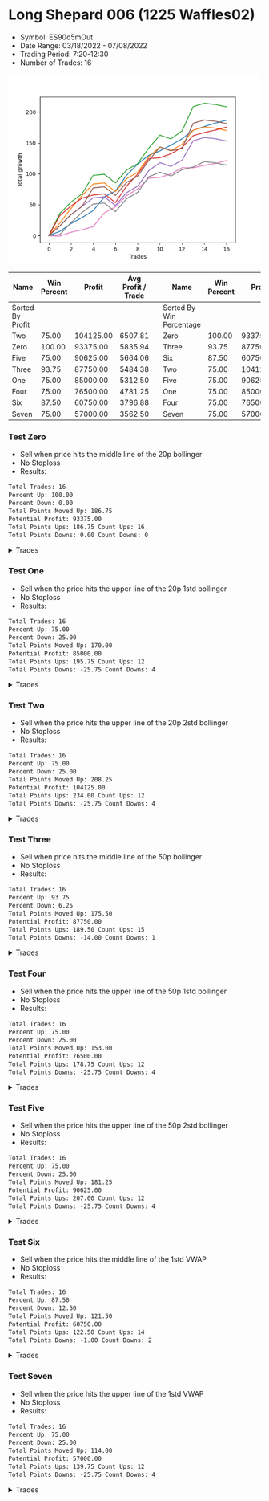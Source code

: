 # Long Shepard 006 (1225 Waffles02) 
- Symbol: ES90d5mOut
- Date Range: 03/18/2022 - 07/08/2022
- Trading Period: 7:20-12:30
- Number of Trades: 16

![Plot](LongShepard006(1225Waffles02)ES90d5mOut.png)

| Name | Win Percent | Profit | Avg Profit / Trade |     | Name | Win Percent | Profit | Avg Profit / Trade |
| ---- | ----------- | ------ | ------------------ | --- | ---- | ----------- | ------ | ------------------ |
| Sorted By <br> Profit | | | | | Sorted By <br> Win Percentage ||||
| Two | 75.00 | 104125.00 | 6507.81 |     | Zero | 100.00 | 93375.00 | 5835.94 |
| Zero | 100.00 | 93375.00 | 5835.94 |     | Three | 93.75 | 87750.00 | 5484.38 |
| Five | 75.00 | 90625.00 | 5664.06 |     | Six | 87.50 | 60750.00 | 3796.88 |
| Three | 93.75 | 87750.00 | 5484.38 |     | Two | 75.00 | 104125.00 | 6507.81 |
| One | 75.00 | 85000.00 | 5312.50 |     | Five | 75.00 | 90625.00 | 5664.06 |
| Four | 75.00 | 76500.00 | 4781.25 |     | One | 75.00 | 85000.00 | 5312.50 |
| Six | 87.50 | 60750.00 | 3796.88 |     | Four | 75.00 | 76500.00 | 4781.25 |
| Seven | 75.00 | 57000.00 | 3562.50 |     | Seven | 75.00 | 57000.00 | 3562.50 |

### Test Zero
* Sell when price hits the middle line of the 20p bollinger
* No Stoploss
* Results:
```
Total Trades: 16
Percent Up: 100.00
Percent Down: 0.00
Total Points Moved Up: 186.75
Potential Profit: 93375.00
Total Points Ups: 186.75 Count Ups: 16
Total Points Downs: 0.00 Count Downs: 0
```

<details><summary>Trades</summary>

<code>In: 2022-05-02 07:20:00		Out: 2022-05-02 07:24:25		Total Position Time: 04:25		Total Move Up: 7.00		Total to Date: 7.00</code> <br />
<code>In: 2022-05-03 11:45:00		Out: 2022-05-03 11:52:15		Total Position Time: 07:15		Total Move Up: 12.50		Total to Date: 19.50</code> <br />
<code>In: 2022-05-03 11:50:00		Out: 2022-05-03 11:52:15		Total Position Time: 02:15		Total Move Up: 9.75		Total to Date: 29.25</code> <br />
<code>In: 2022-05-04 11:40:00		Out: 2022-05-04 11:41:30		Total Position Time: 01:30		Total Move Up: 11.25		Total to Date: 40.50</code> <br />
<code>In: 2022-05-06 11:45:00		Out: 2022-05-06 11:50:20		Total Position Time: 05:20		Total Move Up: 22.00		Total to Date: 62.50</code> <br />
<code>In: 2022-05-06 11:50:00		Out: 2022-05-06 11:54:15		Total Position Time: 04:15		Total Move Up: 9.75		Total to Date: 72.25</code> <br />
<code>In: 2022-05-12 09:20:00		Out: 2022-05-12 09:33:10		Total Position Time: 13:10		Total Move Up: 25.25		Total to Date: 97.50</code> <br />
<code>In: 2022-05-12 09:25:00		Out: 2022-05-12 09:33:10		Total Position Time: 08:10		Total Move Up: 18.25		Total to Date: 115.75</code> <br />
<code>In: 2022-05-13 11:30:00		Out: 2022-05-13 11:51:35		Total Position Time: 21:35		Total Move Up: 14.25		Total to Date: 130.00</code> <br />
<code>In: 2022-05-17 11:40:00		Out: 2022-05-17 11:42:55		Total Position Time: 02:55		Total Move Up: 7.00		Total to Date: 137.00</code> <br />
<code>In: 2022-05-19 10:20:00		Out: 2022-05-19 10:33:00		Total Position Time: 13:00		Total Move Up: 9.50		Total to Date: 146.50</code> <br />
<code>In: 2022-05-19 10:55:00		Out: 2022-05-19 10:56:10		Total Position Time: 01:10		Total Move Up: 10.25		Total to Date: 156.75</code> <br />
<code>In: 2022-06-07 07:20:00		Out: 2022-06-07 07:28:10		Total Position Time: 08:10		Total Move Up: 13.75		Total to Date: 170.50</code> <br />
<code>In: 2022-06-08 07:20:00		Out: 2022-06-08 07:21:25		Total Position Time: 01:25		Total Move Up: 6.00		Total to Date: 176.50</code> <br />
<code>In: 2022-06-27 10:10:00		Out: 2022-06-27 10:21:30		Total Position Time: 11:30		Total Move Up: 5.50		Total to Date: 182.00</code> <br />
<code>In: 2022-06-29 08:35:00		Out: 2022-06-29 08:36:10		Total Position Time: 01:10		Total Move Up: 4.75		Total to Date: 186.75</code> <br />


</details>

### Test One
* Sell when the price hits the upper line of the 20p 1std bollinger
* No Stoploss
* Results:
```
Total Trades: 16
Percent Up: 75.00
Percent Down: 25.00
Total Points Moved Up: 170.00
Potential Profit: 85000.00
Total Points Ups: 195.75 Count Ups: 12
Total Points Downs: -25.75 Count Downs: 4
```

<details><summary>Trades</summary>

<code>In: 2022-05-02 07:20:00		Out: 2022-05-02 07:26:05		Total Position Time: 06:05		Total Move Up: 20.50		Total to Date: 20.50</code> <br />
<code>In: 2022-05-03 11:45:00		Out: 2022-05-03 12:07:55		Total Position Time: 22:55		Total Move Up: 23.50		Total to Date: 44.00</code> <br />
<code>In: 2022-05-03 11:50:00		Out: 2022-05-03 12:07:55		Total Position Time: 17:55		Total Move Up: 20.75		Total to Date: 64.75</code> <br />
<code>In: 2022-05-04 11:40:00		Out: 2022-05-04 11:42:00		Total Position Time: 02:00		Total Move Up: 18.75		Total to Date: 83.50</code> <br />
<code>In: 2022-05-06 11:45:00		Out: 2022-05-06 12:15:55		Total Position Time: 30:55		Total Move Up: 1.75		Total to Date: 85.25</code> <br />
<code>In: 2022-05-06 11:50:00		Out: 2022-05-06 12:20:55		Total Position Time: 30:55		Total Move Up: -14.00		Total to Date: 71.25</code> <br />
<code>In: 2022-05-12 09:20:00		Out: 2022-05-12 09:50:55		Total Position Time: 30:55		Total Move Up: 20.75		Total to Date: 92.00</code> <br />
<code>In: 2022-05-12 09:25:00		Out: 2022-05-12 09:55:55		Total Position Time: 30:55		Total Move Up: 10.50		Total to Date: 102.50</code> <br />
<code>In: 2022-05-13 11:30:00		Out: 2022-05-13 12:00:35		Total Position Time: 30:35		Total Move Up: 25.25		Total to Date: 127.75</code> <br />
<code>In: 2022-05-17 11:40:00		Out: 2022-05-17 11:48:25		Total Position Time: 08:25		Total Move Up: 15.75		Total to Date: 143.50</code> <br />
<code>In: 2022-05-19 10:20:00		Out: 2022-05-19 10:50:55		Total Position Time: 30:55		Total Move Up: -6.00		Total to Date: 137.50</code> <br />
<code>In: 2022-05-19 10:55:00		Out: 2022-05-19 10:56:10		Total Position Time: 01:10		Total Move Up: 10.25		Total to Date: 147.75</code> <br />
<code>In: 2022-06-07 07:20:00		Out: 2022-06-07 07:32:35		Total Position Time: 12:35		Total Move Up: 22.75		Total to Date: 170.50</code> <br />
<code>In: 2022-06-08 07:20:00		Out: 2022-06-08 07:50:55		Total Position Time: 30:55		Total Move Up: 5.25		Total to Date: 175.75</code> <br />
<code>In: 2022-06-27 10:10:00		Out: 2022-06-27 10:40:55		Total Position Time: 30:55		Total Move Up: -2.00		Total to Date: 173.75</code> <br />
<code>In: 2022-06-29 08:35:00		Out: 2022-06-29 09:05:55		Total Position Time: 30:55		Total Move Up: -3.75		Total to Date: 170.00</code> <br />


</details>

### Test Two
* Sell when the price hits the upper line of the 20p 2std bollinger
* No Stoploss
* Results:
```
Total Trades: 16
Percent Up: 75.00
Percent Down: 25.00
Total Points Moved Up: 208.25
Potential Profit: 104125.00
Total Points Ups: 234.00 Count Ups: 12
Total Points Downs: -25.75 Count Downs: 4
```

<details><summary>Trades</summary>

<code>In: 2022-05-02 07:20:00		Out: 2022-05-02 07:31:15		Total Position Time: 11:15		Total Move Up: 36.00		Total to Date: 36.00</code> <br />
<code>In: 2022-05-03 11:45:00		Out: 2022-05-03 12:15:55		Total Position Time: 30:55		Total Move Up: 18.25		Total to Date: 54.25</code> <br />
<code>In: 2022-05-03 11:50:00		Out: 2022-05-03 12:20:55		Total Position Time: 30:55		Total Move Up: 13.50		Total to Date: 67.75</code> <br />
<code>In: 2022-05-04 11:40:00		Out: 2022-05-04 11:43:55		Total Position Time: 03:55		Total Move Up: 29.75		Total to Date: 97.50</code> <br />
<code>In: 2022-05-06 11:45:00		Out: 2022-05-06 12:15:55		Total Position Time: 30:55		Total Move Up: 1.75		Total to Date: 99.25</code> <br />
<code>In: 2022-05-06 11:50:00		Out: 2022-05-06 12:20:55		Total Position Time: 30:55		Total Move Up: -14.00		Total to Date: 85.25</code> <br />
<code>In: 2022-05-12 09:20:00		Out: 2022-05-12 09:50:55		Total Position Time: 30:55		Total Move Up: 20.75		Total to Date: 106.00</code> <br />
<code>In: 2022-05-12 09:25:00		Out: 2022-05-12 09:55:55		Total Position Time: 30:55		Total Move Up: 10.50		Total to Date: 116.50</code> <br />
<code>In: 2022-05-13 11:30:00		Out: 2022-05-13 12:00:55		Total Position Time: 30:55		Total Move Up: 25.25		Total to Date: 141.75</code> <br />
<code>In: 2022-05-17 11:40:00		Out: 2022-05-17 12:10:55		Total Position Time: 30:55		Total Move Up: 20.75		Total to Date: 162.50</code> <br />
<code>In: 2022-05-19 10:20:00		Out: 2022-05-19 10:50:55		Total Position Time: 30:55		Total Move Up: -6.00		Total to Date: 156.50</code> <br />
<code>In: 2022-05-19 10:55:00		Out: 2022-05-19 10:56:55		Total Position Time: 01:55		Total Move Up: 13.00		Total to Date: 169.50</code> <br />
<code>In: 2022-06-07 07:20:00		Out: 2022-06-07 07:43:00		Total Position Time: 23:00		Total Move Up: 39.25		Total to Date: 208.75</code> <br />
<code>In: 2022-06-08 07:20:00		Out: 2022-06-08 07:50:55		Total Position Time: 30:55		Total Move Up: 5.25		Total to Date: 214.00</code> <br />
<code>In: 2022-06-27 10:10:00		Out: 2022-06-27 10:40:55		Total Position Time: 30:55		Total Move Up: -2.00		Total to Date: 212.00</code> <br />
<code>In: 2022-06-29 08:35:00		Out: 2022-06-29 09:05:55		Total Position Time: 30:55		Total Move Up: -3.75		Total to Date: 208.25</code> <br />


</details>

### Test Three
* Sell when price hits the middle line of the 50p bollinger
* No Stoploss
* Results:
```
Total Trades: 16
Percent Up: 93.75
Percent Down: 6.25
Total Points Moved Up: 175.50
Potential Profit: 87750.00
Total Points Ups: 189.50 Count Ups: 15
Total Points Downs: -14.00 Count Downs: 1
```

<details><summary>Trades</summary>

<code>In: 2022-05-02 07:20:00		Out: 2022-05-02 07:30:40		Total Position Time: 10:40		Total Move Up: 32.50		Total to Date: 32.50</code> <br />
<code>In: 2022-05-03 11:45:00		Out: 2022-05-03 11:59:05		Total Position Time: 14:05		Total Move Up: 15.50		Total to Date: 48.00</code> <br />
<code>In: 2022-05-03 11:50:00		Out: 2022-05-03 11:59:05		Total Position Time: 09:05		Total Move Up: 12.75		Total to Date: 60.75</code> <br />
<code>In: 2022-05-04 11:40:00		Out: 2022-05-04 11:41:10		Total Position Time: 01:10		Total Move Up: 5.00		Total to Date: 65.75</code> <br />
<code>In: 2022-05-06 11:45:00		Out: 2022-05-06 12:15:55		Total Position Time: 30:55		Total Move Up: 1.75		Total to Date: 67.50</code> <br />
<code>In: 2022-05-06 11:50:00		Out: 2022-05-06 12:20:55		Total Position Time: 30:55		Total Move Up: -14.00		Total to Date: 53.50</code> <br />
<code>In: 2022-05-12 09:20:00		Out: 2022-05-12 09:35:15		Total Position Time: 15:15		Total Move Up: 26.50		Total to Date: 80.00</code> <br />
<code>In: 2022-05-12 09:25:00		Out: 2022-05-12 09:35:15		Total Position Time: 10:15		Total Move Up: 19.50		Total to Date: 99.50</code> <br />
<code>In: 2022-05-13 11:30:00		Out: 2022-05-13 12:00:55		Total Position Time: 30:55		Total Move Up: 25.25		Total to Date: 124.75</code> <br />
<code>In: 2022-05-17 11:40:00		Out: 2022-05-17 11:41:10		Total Position Time: 01:10		Total Move Up: 1.25		Total to Date: 126.00</code> <br />
<code>In: 2022-05-19 10:20:00		Out: 2022-05-19 10:31:15		Total Position Time: 11:15		Total Move Up: 6.50		Total to Date: 132.50</code> <br />
<code>In: 2022-05-19 10:55:00		Out: 2022-05-19 10:56:10		Total Position Time: 01:10		Total Move Up: 10.25		Total to Date: 142.75</code> <br />
<code>In: 2022-06-07 07:20:00		Out: 2022-06-07 07:29:15		Total Position Time: 09:15		Total Move Up: 19.00		Total to Date: 161.75</code> <br />
<code>In: 2022-06-08 07:20:00		Out: 2022-06-08 07:21:20		Total Position Time: 01:20		Total Move Up: 5.00		Total to Date: 166.75</code> <br />
<code>In: 2022-06-27 10:10:00		Out: 2022-06-27 10:11:50		Total Position Time: 01:50		Total Move Up: 4.00		Total to Date: 170.75</code> <br />
<code>In: 2022-06-29 08:35:00		Out: 2022-06-29 08:36:10		Total Position Time: 01:10		Total Move Up: 4.75		Total to Date: 175.50</code> <br />


</details>

### Test Four
* Sell when the price hits the upper line of the 50p 1std bollinger
* No Stoploss
* Results:
```
Total Trades: 16
Percent Up: 75.00
Percent Down: 25.00
Total Points Moved Up: 153.00
Potential Profit: 76500.00
Total Points Ups: 178.75 Count Ups: 12
Total Points Downs: -25.75 Count Downs: 4
```

<details><summary>Trades</summary>

<code>In: 2022-05-02 07:20:00		Out: 2022-05-02 07:50:55		Total Position Time: 30:55		Total Move Up: 15.75		Total to Date: 15.75</code> <br />
<code>In: 2022-05-03 11:45:00		Out: 2022-05-03 12:15:55		Total Position Time: 30:55		Total Move Up: 18.25		Total to Date: 34.00</code> <br />
<code>In: 2022-05-03 11:50:00		Out: 2022-05-03 12:20:55		Total Position Time: 30:55		Total Move Up: 13.50		Total to Date: 47.50</code> <br />
<code>In: 2022-05-04 11:40:00		Out: 2022-05-04 11:41:35		Total Position Time: 01:35		Total Move Up: 13.50		Total to Date: 61.00</code> <br />
<code>In: 2022-05-06 11:45:00		Out: 2022-05-06 12:15:55		Total Position Time: 30:55		Total Move Up: 1.75		Total to Date: 62.75</code> <br />
<code>In: 2022-05-06 11:50:00		Out: 2022-05-06 12:20:55		Total Position Time: 30:55		Total Move Up: -14.00		Total to Date: 48.75</code> <br />
<code>In: 2022-05-12 09:20:00		Out: 2022-05-12 09:50:55		Total Position Time: 30:55		Total Move Up: 20.75		Total to Date: 69.50</code> <br />
<code>In: 2022-05-12 09:25:00		Out: 2022-05-12 09:55:55		Total Position Time: 30:55		Total Move Up: 10.50		Total to Date: 80.00</code> <br />
<code>In: 2022-05-13 11:30:00		Out: 2022-05-13 12:00:55		Total Position Time: 30:55		Total Move Up: 25.25		Total to Date: 105.25</code> <br />
<code>In: 2022-05-17 11:40:00		Out: 2022-05-17 11:47:15		Total Position Time: 07:15		Total Move Up: 12.75		Total to Date: 118.00</code> <br />
<code>In: 2022-05-19 10:20:00		Out: 2022-05-19 10:50:55		Total Position Time: 30:55		Total Move Up: -6.00		Total to Date: 112.00</code> <br />
<code>In: 2022-05-19 10:55:00		Out: 2022-05-19 10:56:10		Total Position Time: 01:10		Total Move Up: 10.25		Total to Date: 122.25</code> <br />
<code>In: 2022-06-07 07:20:00		Out: 2022-06-07 07:36:30		Total Position Time: 16:30		Total Move Up: 31.25		Total to Date: 153.50</code> <br />
<code>In: 2022-06-08 07:20:00		Out: 2022-06-08 07:50:55		Total Position Time: 30:55		Total Move Up: 5.25		Total to Date: 158.75</code> <br />
<code>In: 2022-06-27 10:10:00		Out: 2022-06-27 10:40:55		Total Position Time: 30:55		Total Move Up: -2.00		Total to Date: 156.75</code> <br />
<code>In: 2022-06-29 08:35:00		Out: 2022-06-29 09:05:55		Total Position Time: 30:55		Total Move Up: -3.75		Total to Date: 153.00</code> <br />


</details>

### Test Five
* Sell when the price hits the upper line of the 50p 2std bollinger
* No Stoploss
* Results:
```
Total Trades: 16
Percent Up: 75.00
Percent Down: 25.00
Total Points Moved Up: 181.25
Potential Profit: 90625.00
Total Points Ups: 207.00 Count Ups: 12
Total Points Downs: -25.75 Count Downs: 4
```

<details><summary>Trades</summary>

<code>In: 2022-05-02 07:20:00		Out: 2022-05-02 07:50:55		Total Position Time: 30:55		Total Move Up: 15.75		Total to Date: 15.75</code> <br />
<code>In: 2022-05-03 11:45:00		Out: 2022-05-03 12:15:55		Total Position Time: 30:55		Total Move Up: 18.25		Total to Date: 34.00</code> <br />
<code>In: 2022-05-03 11:50:00		Out: 2022-05-03 12:20:55		Total Position Time: 30:55		Total Move Up: 13.50		Total to Date: 47.50</code> <br />
<code>In: 2022-05-04 11:40:00		Out: 2022-05-04 11:43:55		Total Position Time: 03:55		Total Move Up: 29.75		Total to Date: 77.25</code> <br />
<code>In: 2022-05-06 11:45:00		Out: 2022-05-06 12:15:55		Total Position Time: 30:55		Total Move Up: 1.75		Total to Date: 79.00</code> <br />
<code>In: 2022-05-06 11:50:00		Out: 2022-05-06 12:20:55		Total Position Time: 30:55		Total Move Up: -14.00		Total to Date: 65.00</code> <br />
<code>In: 2022-05-12 09:20:00		Out: 2022-05-12 09:50:55		Total Position Time: 30:55		Total Move Up: 20.75		Total to Date: 85.75</code> <br />
<code>In: 2022-05-12 09:25:00		Out: 2022-05-12 09:55:55		Total Position Time: 30:55		Total Move Up: 10.50		Total to Date: 96.25</code> <br />
<code>In: 2022-05-13 11:30:00		Out: 2022-05-13 12:00:55		Total Position Time: 30:55		Total Move Up: 25.25		Total to Date: 121.50</code> <br />
<code>In: 2022-05-17 11:40:00		Out: 2022-05-17 11:49:55		Total Position Time: 09:55		Total Move Up: 21.75		Total to Date: 143.25</code> <br />
<code>In: 2022-05-19 10:20:00		Out: 2022-05-19 10:50:55		Total Position Time: 30:55		Total Move Up: -6.00		Total to Date: 137.25</code> <br />
<code>In: 2022-05-19 10:55:00		Out: 2022-05-19 11:25:55		Total Position Time: 30:55		Total Move Up: 4.00		Total to Date: 141.25</code> <br />
<code>In: 2022-06-07 07:20:00		Out: 2022-06-07 07:46:15		Total Position Time: 26:15		Total Move Up: 40.50		Total to Date: 181.75</code> <br />
<code>In: 2022-06-08 07:20:00		Out: 2022-06-08 07:50:55		Total Position Time: 30:55		Total Move Up: 5.25		Total to Date: 187.00</code> <br />
<code>In: 2022-06-27 10:10:00		Out: 2022-06-27 10:40:55		Total Position Time: 30:55		Total Move Up: -2.00		Total to Date: 185.00</code> <br />
<code>In: 2022-06-29 08:35:00		Out: 2022-06-29 09:05:55		Total Position Time: 30:55		Total Move Up: -3.75		Total to Date: 181.25</code> <br />


</details>

### Test Six
* Sell when the price hits the middle line of the 1std VWAP
* No Stoploss
* Results:
```
Total Trades: 16
Percent Up: 87.50
Percent Down: 12.50
Total Points Moved Up: 121.50
Potential Profit: 60750.00
Total Points Ups: 122.50 Count Ups: 14
Total Points Downs: -1.00 Count Downs: 2
```

<details><summary>Trades</summary>

<code>In: 2022-05-02 07:20:00		Out: 2022-05-02 07:21:10		Total Position Time: 01:10		Total Move Up: -0.75		Total to Date: -0.75</code> <br />
<code>In: 2022-05-03 11:45:00		Out: 2022-05-03 11:50:50		Total Position Time: 05:50		Total Move Up: 6.25		Total to Date: 5.50</code> <br />
<code>In: 2022-05-03 11:50:00		Out: 2022-05-03 11:51:10		Total Position Time: 01:10		Total Move Up: 4.00		Total to Date: 9.50</code> <br />
<code>In: 2022-05-04 11:40:00		Out: 2022-05-04 11:41:10		Total Position Time: 01:10		Total Move Up: 5.00		Total to Date: 14.50</code> <br />
<code>In: 2022-05-06 11:45:00		Out: 2022-05-06 11:54:15		Total Position Time: 09:15		Total Move Up: 22.25		Total to Date: 36.75</code> <br />
<code>In: 2022-05-06 11:50:00		Out: 2022-05-06 11:54:15		Total Position Time: 04:15		Total Move Up: 9.75		Total to Date: 46.50</code> <br />
<code>In: 2022-05-12 09:20:00		Out: 2022-05-12 09:31:15		Total Position Time: 11:15		Total Move Up: 18.00		Total to Date: 64.50</code> <br />
<code>In: 2022-05-12 09:25:00		Out: 2022-05-12 09:31:15		Total Position Time: 06:15		Total Move Up: 11.00		Total to Date: 75.50</code> <br />
<code>In: 2022-05-13 11:30:00		Out: 2022-05-13 11:52:25		Total Position Time: 22:25		Total Move Up: 17.50		Total to Date: 93.00</code> <br />
<code>In: 2022-05-17 11:40:00		Out: 2022-05-17 11:41:10		Total Position Time: 01:10		Total Move Up: 1.25		Total to Date: 94.25</code> <br />
<code>In: 2022-05-19 10:20:00		Out: 2022-05-19 10:23:20		Total Position Time: 03:20		Total Move Up: 5.50		Total to Date: 99.75</code> <br />
<code>In: 2022-05-19 10:55:00		Out: 2022-05-19 10:56:10		Total Position Time: 01:10		Total Move Up: 10.25		Total to Date: 110.00</code> <br />
<code>In: 2022-06-07 07:20:00		Out: 2022-06-07 07:21:10		Total Position Time: 01:10		Total Move Up: -0.25		Total to Date: 109.75</code> <br />
<code>In: 2022-06-08 07:20:00		Out: 2022-06-08 07:21:10		Total Position Time: 01:10		Total Move Up: 4.00		Total to Date: 113.75</code> <br />
<code>In: 2022-06-27 10:10:00		Out: 2022-06-27 10:11:25		Total Position Time: 01:25		Total Move Up: 3.00		Total to Date: 116.75</code> <br />
<code>In: 2022-06-29 08:35:00		Out: 2022-06-29 08:36:10		Total Position Time: 01:10		Total Move Up: 4.75		Total to Date: 121.50</code> <br />


</details>

### Test Seven
* Sell when the price hits the upper line of the 1std VWAP
* No Stoploss
* Results:
```
Total Trades: 16
Percent Up: 75.00
Percent Down: 25.00
Total Points Moved Up: 114.00
Potential Profit: 57000.00
Total Points Ups: 139.75 Count Ups: 12
Total Points Downs: -25.75 Count Downs: 4
```

<details><summary>Trades</summary>

<code>In: 2022-05-02 07:20:00		Out: 2022-05-02 07:23:35		Total Position Time: 03:35		Total Move Up: 1.75		Total to Date: 1.75</code> <br />
<code>In: 2022-05-03 11:45:00		Out: 2022-05-03 11:59:45		Total Position Time: 14:45		Total Move Up: 19.25		Total to Date: 21.00</code> <br />
<code>In: 2022-05-03 11:50:00		Out: 2022-05-03 11:59:45		Total Position Time: 09:45		Total Move Up: 16.50		Total to Date: 37.50</code> <br />
<code>In: 2022-05-04 11:40:00		Out: 2022-05-04 11:41:35		Total Position Time: 01:35		Total Move Up: 13.50		Total to Date: 51.00</code> <br />
<code>In: 2022-05-06 11:45:00		Out: 2022-05-06 12:15:55		Total Position Time: 30:55		Total Move Up: 1.75		Total to Date: 52.75</code> <br />
<code>In: 2022-05-06 11:50:00		Out: 2022-05-06 12:20:55		Total Position Time: 30:55		Total Move Up: -14.00		Total to Date: 38.75</code> <br />
<code>In: 2022-05-12 09:20:00		Out: 2022-05-12 09:50:55		Total Position Time: 30:55		Total Move Up: 20.75		Total to Date: 59.50</code> <br />
<code>In: 2022-05-12 09:25:00		Out: 2022-05-12 09:55:55		Total Position Time: 30:55		Total Move Up: 10.50		Total to Date: 70.00</code> <br />
<code>In: 2022-05-13 11:30:00		Out: 2022-05-13 12:00:55		Total Position Time: 30:55		Total Move Up: 25.25		Total to Date: 95.25</code> <br />
<code>In: 2022-05-17 11:40:00		Out: 2022-05-17 11:43:00		Total Position Time: 03:00		Total Move Up: 7.25		Total to Date: 102.50</code> <br />
<code>In: 2022-05-19 10:20:00		Out: 2022-05-19 10:50:55		Total Position Time: 30:55		Total Move Up: -6.00		Total to Date: 96.50</code> <br />
<code>In: 2022-05-19 10:55:00		Out: 2022-05-19 10:56:10		Total Position Time: 01:10		Total Move Up: 10.25		Total to Date: 106.75</code> <br />
<code>In: 2022-06-07 07:20:00		Out: 2022-06-07 07:21:55		Total Position Time: 01:55		Total Move Up: 4.25		Total to Date: 111.00</code> <br />
<code>In: 2022-06-08 07:20:00		Out: 2022-06-08 07:34:20		Total Position Time: 14:20		Total Move Up: 8.75		Total to Date: 119.75</code> <br />
<code>In: 2022-06-27 10:10:00		Out: 2022-06-27 10:40:55		Total Position Time: 30:55		Total Move Up: -2.00		Total to Date: 117.75</code> <br />
<code>In: 2022-06-29 08:35:00		Out: 2022-06-29 09:05:55		Total Position Time: 30:55		Total Move Up: -3.75		Total to Date: 114.00</code> <br />


</details>